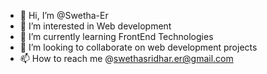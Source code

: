 - 👋 Hi, I’m @Swetha-Er
- 👀 I’m interested in Web development
- 🌱 I’m currently learning FrontEnd Technologies
- 💞️ I’m looking to collaborate on web development projects 
- 📫 How to reach me @swethasridhar.er@gmail.com

<!---
Swetha-Er/Swetha-Er is a ✨ special ✨ repository because its `README.md` (this file) appears on your GitHub profile.
You can click the Preview link to take a look at your changes.
--->
